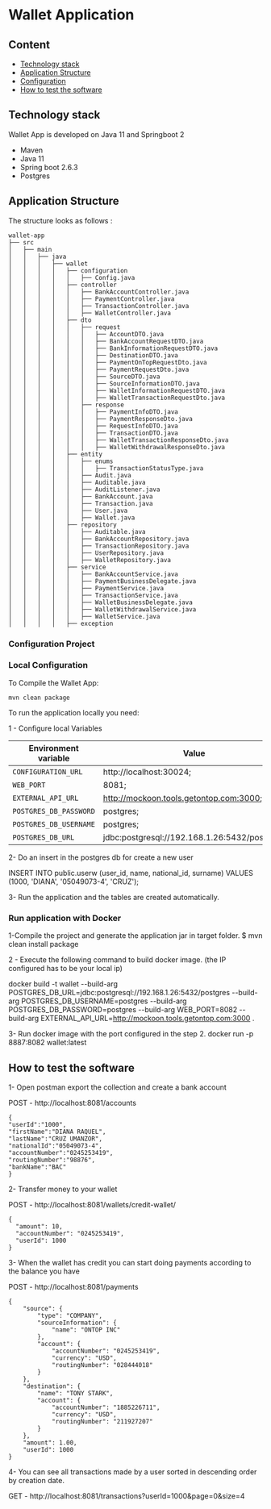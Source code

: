 # Wallet Application

## Content

* [Technology stack](#markdown-header-technology-stack)
* [Application Structure](#markdown-header-application-structure)
* [Configuration](#markdown-header-configuration)
* [How to test the software](#markdown-header-how-to-test-the-software)

## Technology stack

Wallet App is developed on Java 11 and Springboot 2

* Maven
* Java 11
* Spring boot 2.6.3
* Postgres


## Application Structure

The structure looks as follows :

```
wallet-app
├── src
│   ├── main
│   │   ├── java
│   │   │   ├── wallet
│   │   │   │   ├── configuration
│   │   │   │   │   ├── Config.java
│   │   │   │   ├── controller
│   │   │   │   │   ├── BankAccountController.java
│   │   │   │   │   ├── PaymentController.java
│   │   │   │   │   ├── TransactionController.java
│   │   │   │   │   ├── WalletController.java
│   │   │   │   ├── dto
│   │   │   │   │   ├── request
│   │   │   │   │   │   ├── AccountDTO.java
│   │   │   │   │   │   ├── BankAccountRequestDTO.java
│   │   │   │   │   │   ├── BankInformationRequestDTO.java
│   │   │   │   │   │   ├── DestinationDTO.java
│   │   │   │   │   │   ├── PaymentOnTopRequestDto.java
│   │   │   │   │   │   ├── PaymentRequestDto.java
│   │   │   │   │   │   ├── SourceDTO.java
│   │   │   │   │   │   ├── SourceInformationDTO.java
│   │   │   │   │   │   ├── WalletInformationRequestDTO.java
│   │   │   │   │   │   ├── WalletTransactionRequestDto.java
│   │   │   │   │   ├── response
│   │   │   │   │   │   ├── PaymentInfoDTO.java
│   │   │   │   │   │   ├── PaymentResponseDto.java
│   │   │   │   │   │   ├── RequestInfoDTO.java
│   │   │   │   │   │   ├── TransactionDTO.java
│   │   │   │   │   │   ├── WalletTransactionResponseDto.java
│   │   │   │   │   │   ├── WalletWithdrawalResponseDto.java
│   │   │   │   ├── entity
│   │   │   │   │   ├── enums
│   │   │   │   │   │   ├── TransactionStatusType.java
│   │   │   │   │   ├── Audit.java
│   │   │   │   │   ├── Auditable.java
│   │   │   │   │   ├── AuditListener.java
│   │   │   │   │   ├── BankAccount.java
│   │   │   │   │   ├── Transaction.java
│   │   │   │   │   ├── User.java
│   │   │   │   │   ├── Wallet.java
│   │   │   │   ├── repository
│   │   │   │   │   ├── Auditable.java
│   │   │   │   │   ├── BankAccountRepository.java
│   │   │   │   │   ├── TransactionRepository.java
│   │   │   │   │   ├── UserRepository.java
│   │   │   │   │   ├── WalletRepository.java
│   │   │   │   ├── service
│   │   │   │   │   ├── BankAccountService.java
│   │   │   │   │   ├── PaymentBusinessDelegate.java
│   │   │   │   │   ├── PaymentService.java
│   │   │   │   │   ├── TransactionService.java
│   │   │   │   │   ├── WalletBusinessDelegate.java
│   │   │   │   │   ├── WalletWithdrawalService.java
│   │   │   │   │   ├── WalletService.java
│   │   │   │   ├── exception

```

### Configuration Project

### Local Configuration

To Compile the Wallet App:
```
mvn clean package
```

To run the application locally you need:

1 - Configure local Variables

Environment variable | Value
 --- | ---
`CONFIGURATION_URL` | http://localhost:30024;
`WEB_PORT` | 8081;
`EXTERNAL_API_URL` | http://mockoon.tools.getontop.com:3000;
`POSTGRES_DB_PASSWORD` | postgres;
`POSTGRES_DB_USERNAME` | postgres;
`POSTGRES_DB_URL`| jdbc:postgresql://192.168.1.26:5432/postgres;

2- Do an insert in the postgres db for create a new user

INSERT INTO public.userw (user_id, name, national_id, surname) VALUES (1000, 'DIANA', '05049073-4', 'CRUZ');

3- Run the application and the tables are created automatically.

### Run application with Docker

1-Compile the project and generate the application jar in target folder.
$ mvn clean install package

2 - Execute the following command to build docker image.
(the IP configured has to be your local ip)

docker build -t wallet --build-arg POSTGRES_DB_URL=jdbc:postgresql://192.168.1.26:5432/postgres --build-arg POSTGRES_DB_USERNAME=postgres --build-arg POSTGRES_DB_PASSWORD=postgres --build-arg WEB_PORT=8082 --build-arg EXTERNAL_API_URL=http://mockoon.tools.getontop.com:3000 .

3- Run docker image with the port configured in the step 2.
docker run -p 8887:8082 wallet:latest


## How to test the software

1- Open postman export the collection and create a bank account

POST - http://localhost:8081/accounts
```
{
"userId":"1000",
"firstName":"DIANA RAQUEL",
"lastName":"CRUZ UMANZOR",
"nationalId":"05049073-4",
"accountNumber":"0245253419",
"routingNumber":"98876",
"bankName":"BAC"
}
```

2- Transfer money to your wallet

POST - http://localhost:8081/wallets/credit-wallet/

```
{
  "amount": 10,
  "accountNumber": "0245253419",
  "userId": 1000
}
```

3- When the wallet has credit you can start doing payments according to the balance you have

POST - http://localhost:8081/payments
```
{
    "source": {
        "type": "COMPANY",
        "sourceInformation": {
            "name": "ONTOP INC"
        },
        "account": {
            "accountNumber": "0245253419",
            "currency": "USD",
            "routingNumber": "028444018"
        }
    },
    "destination": {
        "name": "TONY STARK",
        "account": {
            "accountNumber": "1885226711",
            "currency": "USD",
            "routingNumber": "211927207"
        }
    },
    "amount": 1.00,
    "userId": 1000
}
```

4- You can see all transactions made by a user sorted in descending order by creation date.

GET - http://localhost:8081/transactions?userId=1000&page=0&size=4